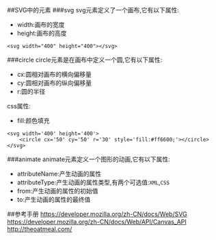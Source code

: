##SVG中的元素
###svg
svg元素定义了一个画布,它有以下属性:

+ width:画布的宽度
+ height:画布的高度

```
<svg width="400" height="400"></svg>
```

###circle
circle元素是在画布中定义一个圆,它有以下属性:

+ cx:圆相对画布的横向偏移量
+ cy:圆相对画布的纵向偏移量
+  r:圆的半径

css属性:

+ fill:颜色填充

```
<svg width='400' height='400'>
	<circle cx='50' cy='50' r='30' style='fill:#ff6600;'></circle>
</svg>
```

###animate
animate元素定义一个图形的动画,它有以下属性:

+ attributeName:产生动画的属性
+ attributeType:产生动画的属性类型,有两个可选值:`XML`,`CSS`
+ from:产生动画的属性的初始值
+ to:产生动画的属性的最终值

##参考手册
https://developer.mozilla.org/zh-CN/docs/Web/SVG
https://developer.mozilla.org/zh-CN/docs/Web/API/Canvas_API
http://theoatmeal.com/